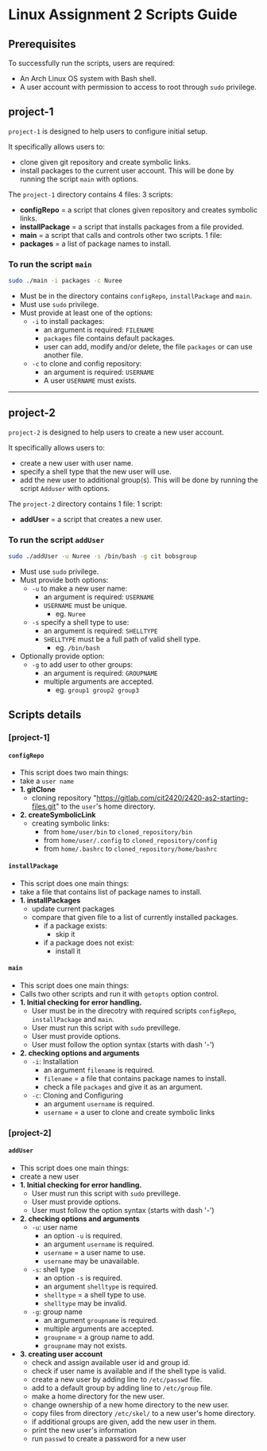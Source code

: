 # Linux Assignment 2 Scripts Guide
## Prerequisites
To successfully run the scripts, users are required:
- An Arch Linux OS system with Bash shell.
- A user account with permission to access to root through `sudo` privilege.

## project-1
`project-1` is designed to help users to configure initial setup.

It specifically allows users to:
- clone given git repository and create symbolic links.
- install packages to the current user account.
This will be done by running the script `main` with options.

The `project-1` directory contains 4 files:
3 scripts:
- **configRepo** = a script that clones given repository and creates symbolic links.
- **installPackage** = a script that installs packages from a file provided.
- **main** = a script that calls and controls other two scripts.
1 file:
- **packages** = a list of package names to install.

### To run the script `main`
```bash
sudo ./main -i packages -c Nuree
```
- Must be in the directory contains `configRepo`, `installPackage` and `main`.
- Must use `sudo` privilege. 
- Must provide at least one of the options:
	- `-i` to install packages:
		- an argument is required: `FILENAME`
		- `packages` file contains default packages.
		- user can add, modify and/or delete, the file `packages` or can use another file.
	- `-c` to clone and config repository:
		- an argument is required: `USERNAME`
		- A user `USERNAME` must exists.

---
## project-2
`project-2` is designed to help users to create a new user account.

It specifically allows users to:
- create a new user with user name.
- specify a shell type that the new user will use.
- add the new user to additional group(s).
This will be done by running the script `Adduser` with options.

The `project-2` directory contains 1 file:
1 script:
- **addUser** = a script that creates a new user.

### To run the script `addUser`
```bash
sudo ./addUser -u Nuree -s /bin/bash -g cit bobsgroup
```
- Must use `sudo` privilege. 
- Must provide both options:
	- `-u` to make a new user name:
		- an argument is required: `USERNAME`
		- `USERNAME` must be unique.
			- eg. `Nuree`
	- `-s` specify a shell type to use:
		- an argument is required: `SHELLTYPE`
		- `SHELLTYPE` must be a full path of valid shell type.
			- eg. `/bin/bash`
- Optionally provide option:
	- `-g` to add user to other groups:
		- an argument is required: `GROUPNAME`
		- multiple arguments are accepted.
			- eg. `group1 group2 group3`

## Scripts details
### [project-1]
#### `configRepo`
- This script does two main things:
- take a `user name`
- **1. gitClone**
	- cloning repository "https://gitlab.com/cit2420/2420-as2-starting-files.git" to the `user`'s home directory.
- **2. createSymbolicLink**
	- creating symbolic links:
		- from `home/user/bin` to `cloned_repository/bin`
		- from `home/user/.config` to `cloned_repository/config`
		- from `home/.bashrc` to `cloned_repository/home/bashrc`
#### `installPackage`
- This script does one main things:
- take a file that contains list of package names to install.
- **1. installPackages**
	- update current packages 
	- compare that given file to a list of currently installed packages.
		- if a package exists:
			- skip it
		- if a package does not exist:
			- install it
#### `main`
- This script does one main things:
- Calls two other scripts and run it with `getopts` option control.  
- **1. Initial checking for error handling.**
	- User must be in the direcotry with required scripts `configRepo`, `installPackage` and `main`.
	- User must run this script with `sudo` previllege. 
	- User must provide options.
	- User must follow the option syntax (starts with dash '-')
- **2. checking options and arguments**
	- `-i`: Installation
		- an argument `filename` is required.
		- `filename` = a file that contains package names to install.
		- check a file `packages` and give it as an argument.
	- `-c`: Cloning and Configuring
		- an argument `username` is required.
		- `username` = a user to clone and create symbolic links

### [project-2]
#### `addUser`
- This script does one main things:
- create a new user
- **1. Initial checking for error handling.**
	- User must run this script with `sudo` previllege. 
	- User must provide options.
	- User must follow the option syntax (starts with dash '-')
- **2. checking options and arguments**
	- `-u`: user name
		- an option `-u` is required.
		- an argument `username` is required.
		- `username` = a user name to use.
		- `username` may be unavailable.
	- `-s`: shell type
		- an option `-s` is required.
		- an argument `shelltype` is required.
		- `shelltype` = a shell type to use.
		- `shelltype` may be invalid.	
	- `-g`: group name
		- an argument `groupname` is required.
		- multiple arguments are accepted.
		- `groupname` = a group name to add.
		- `groupname` may not exists.
- **3. creating user account**
	- check and assign available user id and group id.
	- check if user name is available and if the shell type is valid.
	- create a new user by adding line to `/etc/passwd` file.
	- add to a default group by adding line to `/etc/group` file.
	- make a home directory for the new user.
	- change ownership of a new home directory to the new user.
	- copy files from directory `/etc/skel/` to a new user's home directory.
	- if additional groups are given, add the new user in them.
	- print the new user's information
	- run `passwd` to create a password for a new user